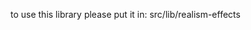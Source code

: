 to use this library please put it in:
src/lib/realism-effects

<!-- AND (if using Vite) add this to vite.config.js

export default defineConfig({
	resolve: {
		alias: [
			{ find: "realism-effects", replacement: "/src/lib/realism-effects/index.js" },
		]
	},
}); -->
